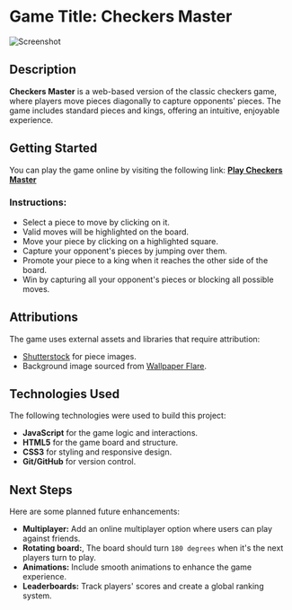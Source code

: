 # Game Title: **Checkers Master**

![Screenshot](./assets/images/gameboard-screenshot.png)

## Description

**Checkers Master** is a web-based version of the classic checkers game, where players move pieces diagonally to capture opponents' pieces. The game includes standard pieces and kings, offering an intuitive, enjoyable experience.

## Getting Started

You can play the game online by visiting the following link: [**Play Checkers Master**](https://your-deployed-link.com) <!-- Replace with actual deployment link -->

### Instructions:
- Select a piece to move by clicking on it.
- Valid moves will be highlighted on the board.
- Move your piece by clicking on a highlighted square.
- Capture your opponent's pieces by jumping over them.
- Promote your piece to a king when it reaches the other side of the board.
- Win by capturing all your opponent's pieces or blocking all possible moves.


## Attributions

The game uses external assets and libraries that require attribution:
- [Shutterstock](https://www.shutterstock.com/) for piece images.
- Background image sourced from [Wallpaper Flare](https://www.wallpaperflare.com/).

## Technologies Used

The following technologies were used to build this project:
- **JavaScript** for the game logic and interactions.
- **HTML5** for the game board and structure.
- **CSS3** for styling and responsive design.
- **Git/GitHub** for version control.

## Next Steps

Here are some planned future enhancements:

- **Multiplayer:** Add an online multiplayer option where users can play against friends.
- **Rotating board:**, The board should turn `180 degrees`  when it's the next players turn to play. 
- **Animations:** Include smooth animations to enhance the game experience.
- **Leaderboards:** Track players' scores and create a global ranking system.
